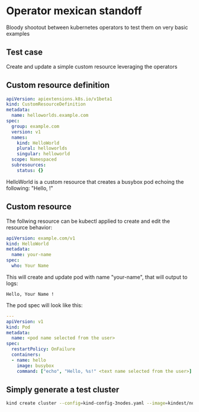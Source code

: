 # Operator mexican standoff

Bloody shootout between kubernetes operators to test them on very basic examples


## Test case

Create and update a simple custom resource leveraging the operators

## Custom resource definition

```yaml
apiVersion: apiextensions.k8s.io/v1beta1
kind: CustomResourceDefinition
metadata:
  name: helloworlds.example.com
spec:
  group: example.com
  version: v1
  names:
    kind: HelloWorld
    plural: helloworlds
    singular: helloworld
  scope: Namespaced
  subresources:
    status: {}
```

HelloWorld is a custom resource that creates a busybox pod echoing the following:
"Hello, <name> !"

## Custom resource

The follwing resource can be kubectl applied to create and edit the resource behavior:

```yaml
apiVersion: example.com/v1
kind: HelloWorld
metadata:
  name: your-name
spec:
  who: Your Name
```

This will create and update pod with name "your-name", that will output to logs:
```text
Hello, Your Name !
```
The pod spec will look like this:
```yaml
---
apiVersion: v1
kind: Pod
metadata:
  name: <pod name selected from the user> 
spec:
  restartPolicy: OnFailure
  containers:
  - name: hello
    image: busybox
    command: ["echo", "Hello, %s!" <text name selected from the user>] 
```


## Simply generate a test cluster

```bash
kind create cluster --config=kind-config-3nodes.yaml --image=kindest/node:v1.20.2
```
